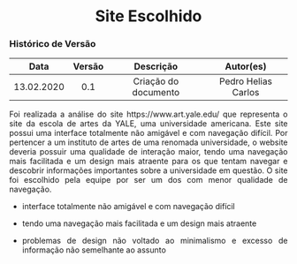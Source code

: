 # <center>Site Escolhido

### Histórico de Versão

|    Data    | Versão |      Descrição       |      Autor(es)      |
| :--------: | :----: | :------------------: | :-----------------: |
| 13.02.2020 |  0.1   | Criação do documento | Pedro Helias Carlos |

<div align="justify">

<p>Foi realizada a análise do site https://www.art.yale.edu/ que representa o site da escola de artes da YALE, uma universidade americana.
Este site possui uma interface totalmente não amigável e com navegação difícil. Por pertencer a um instituto de artes de uma renomada universidade, o website deveria possuir uma qualidade de interação maior, tendo uma navegação mais facilitada e um design mais atraente para os que tentam navegar e descobrir informações importantes sobre a universidade em questão. O site foi escolhido pela equipe por ser um dos com menor qualidade de navegação.

- interface totalmente não amigável e com navegação difícil

- tendo uma navegação mais facilitada e um design mais atraente

- problemas de design não voltado ao minimalismo e excesso de informação não semelhante ao assunto

</p>
